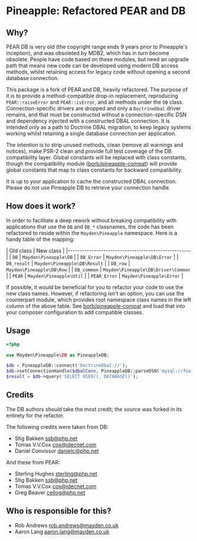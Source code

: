 # Pineapple: Refactored PEAR and DB

## Why?

PEAR DB is very old (the copyright range ends 9 years prior to Pineapple's inception), and was obsoleted by MDB2, which has in turn become obsolete. People have code based on these modules, but need an upgrade path that means new code can be developed using modern DB access methods, whilst retaining access for legacy code without opening a second database connection.

This package is a fork of PEAR and DB, heavily refactored. The purpose of it is to provide a method-compatible drop-in replacement, reproducing `PEAR::raiseError` and `PEAR::isError`, and all methods under the `DB` class. Connection-specific drivers are dropped and only a `DoctrineDbal` driver remains, and that must be constructed without a connection-specific DSN and dependency injected with a constructed DBAL connection. It is intended _only_ as a path to Doctrine DBAL migration, to keep legacy systems working whilst retaining a single database connection per application.

The intention is to strip unused methods, clean (remove all warnings and notices), make PSR-2 clean and provide full test coverage of the DB compatibility layer. Global constants will be replaced with class constants, though the compatibility module ([borb/pineapple-compat](https://github.com/borb/pineapple-compat)) will provide global constants that map to class constants for backward compatibility.

It is up to your application to cache the constructed DBAL connection. Please do not use Pineapple DB to retrieve your connection handle.

## How does it work?

In order to facilitate a deep rework without breaking compatibility with applications that use the `DB` and `DB_*` classnames, the code has been refactored to reside within the `Mayden\Pineapple` namespace. Here is a handy table of the mapping:

| Old class    | New class                           |
|----------------------------------------------------|
| `DB`         | `Mayden\Pineapple\DB`               |
| `DB_Error`   | `Mayden\Pineapple\DB\Error`         |
| `DB_result`  | `Mayden\Pineapple\DB\Result`        |
| `DB_row`     | `Mayden\Pineapple\DB\Row`           |
| `DB_common`  | `Mayden\Pineapple\DB\Driver\Common` |
| `PEAR`       | `Mayden\Pineapple\Util`             |
| `PEAR_Error` | `Mayden\Pineapple\Error`            |

If possible, it would be beneficial for you to refactor your code to use the new class names. However, if refactoring isn't an option, you can use the counterpart module, which provides root namespace class names in the left column of the above table. See [borb/pineapple-compat](https://github.com/borb/pineapple-compat) and load that into your composer configuration to add compatible classes.

## Usage

```php
<?php

use Mayden\Pineapple\DB as PineappleDB;

$db = PineappleDB::connect('DoctrineDbal://');
$db->setConnectionHandle($dbalConn, PineappleDB::parseDSN('mysql://foo:bar@dbhost/dbname');
$result = $db->query('SELECT USER(), DATABASE()');
```

## Credits

The DB authors should take the most credit; the source was forked in its entirety for the refactor.

The following credits were taken from DB:

* Stig Bakken [ssb@php.net](mailto:ssb@php.net)
* Tomas V.V.Cox [cox@idecnet.com](mailto:cox@idecnet.com)
* Daniel Convissor [danielc@php.net](mailto:danielc@php.net)

And these from PEAR:

* Sterling Hughes [sterling@php.net](mailto:sterling@php.net)
* Stig Bakken [ssb@php.net](mailto:ssb@php.net)
* Tomas V.V.Cox [cox@idecnet.com](mailto:cox@idecnet.com)
* Greg Beaver [cellog@php.net](mailto:cellog@php.net)

## Who is responsible for this?

* Rob Andrews [rob.andrews@mayden.co.uk](mailto:rob.andrews@mayden.co.uk)
* Aaron Lang [aaron.lang@mayden.co.uk](mailto:aaron.lang@mayden.co.uk)
